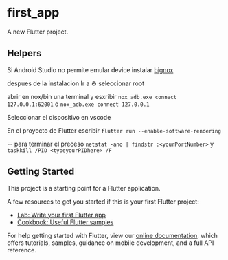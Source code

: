 # first_app

A new Flutter project.

## Helpers

Si Android Studio no permite emular device instalar [bignox](https://www.bignox.com/)

despues de la instalacion Ir a ⚙️ seleccionar root

abrir en nox/bin una terminal y esxribir `nox_adb.exe connect 127.0.0.1:62001` o `nox_adb.exe connect 127.0.0.1`

Seleccionar el dispositivo en vscode

En el proyecto de Flutter escribir `flutter run --enable-software-rendering`

-- para terminar el preceso `netstat -ano | findstr :<yourPortNumber>` y `taskkill /PID <typeyourPIDhere> /F`

## Getting Started

This project is a starting point for a Flutter application.

A few resources to get you started if this is your first Flutter project:

- [Lab: Write your first Flutter app](https://flutter.io/docs/get-started/codelab)
- [Cookbook: Useful Flutter samples](https://flutter.io/docs/cookbook)

For help getting started with Flutter, view our
[online documentation](https://flutter.io/docs), which offers tutorials,
samples, guidance on mobile development, and a full API reference.
